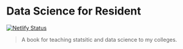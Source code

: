 # Data Science for Resident

[![Netlify Status](https://api.netlify.com/api/v1/badges/d669a0b0-88db-4378-97a9-4c4120b2e069/deploy-status)](https://app.netlify.com/sites/ds4resident-lightbridge/deploys)

> A book for teaching statsitic and data science to my colleges.
